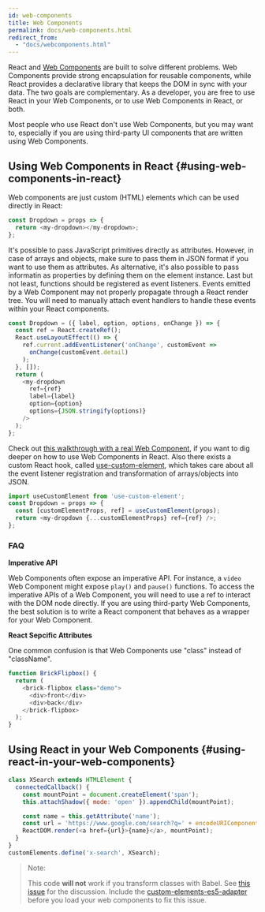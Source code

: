 ```yaml
---
id: web-components
title: Web Components
permalink: docs/web-components.html
redirect_from:
  - "docs/webcomponents.html"
---
```


React and [Web Components](https://developer.mozilla.org/en-US/docs/Web/Web_Components) are built to solve different problems.  Web Components provide strong encapsulation for reusable components, while React provides a declarative library that keeps the DOM in sync with your data. The two goals are complementary. As a developer, you are free to use React in your Web Components, or to use Web Components in React, or both.

Most people who use React don't use Web Components, but you may want to, especially if you are using third-party UI components that are written using Web Components.

## Using Web Components in React {#using-web-components-in-react}

Web components are just custom (HTML) elements which can be used directly in React:

```javascript
const Dropdown = props => {
  return <my-dropdown></my-dropdown>;
};
```

It's possible to pass JavaScript primitives directly as attributes. However, in case of arrays and objects, make sure to pass them in JSON format if you want to use them as attributes. As alternative, it's also possible to pass informatin as properties by defining them on the element instance. Last but not least, functions should be registered as event listeners. Events emitted by a Web Component may not properly propagate through a React render tree. You will need to manually attach event handlers to handle these events within your React components.

```javascript
const Dropdown = ({ label, option, options, onChange }) => {
  const ref = React.createRef();
  React.useLayoutEffect(() => {
    ref.current.addEventListener('onChange', customEvent =>
      onChange(customEvent.detail)
    );
  }, []);
  return (
    <my-dropdown
      ref={ref}
      label={label}
      option={option}
      options={JSON.stringify(options)}
    />
  );
};
```

Check out [this walkthrough with a real Web Component](https://www.robinwieruch.de/react-web-components/), if you want to dig deeper on how to use Web Components in React. Also there exists a custom React hook, called [use-custom-element](https://github.com/the-road-to-learn-react/use-custom-element), which takes care about all the event listener registration and transformation of arrays/objects into JSON.

```javascript
import useCustomElement from 'use-custom-element';
const Dropdown = props => {
  const [customElementProps, ref] = useCustomElement(props);
  return <my-dropdown {...customElementProps} ref={ref} />;
};
```

### FAQ

**Imperative API**

Web Components often expose an imperative API. For instance, a `video` Web Component might expose `play()` and `pause()` functions. To access the imperative APIs of a Web Component, you will need to use a ref to interact with the DOM node directly. If you are using third-party Web Components, the best solution is to write a React component that behaves as a wrapper for your Web Component.

**React Sepcific Attributes**

One common confusion is that Web Components use "class" instead of "className".

```javascript
function BrickFlipbox() {
  return (
    <brick-flipbox class="demo">
      <div>front</div>
      <div>back</div>
    </brick-flipbox>
  );
}
```

## Using React in your Web Components {#using-react-in-your-web-components}

```javascript
class XSearch extends HTMLElement {
  connectedCallback() {
    const mountPoint = document.createElement('span');
    this.attachShadow({ mode: 'open' }).appendChild(mountPoint);

    const name = this.getAttribute('name');
    const url = 'https://www.google.com/search?q=' + encodeURIComponent(name);
    ReactDOM.render(<a href={url}>{name}</a>, mountPoint);
  }
}
customElements.define('x-search', XSearch);
```

>Note:
>
>This code **will not** work if you transform classes with Babel. See [this issue](https://github.com/w3c/webcomponents/issues/587) for the discussion.
>Include the [custom-elements-es5-adapter](https://github.com/webcomponents/polyfills/tree/master/packages/webcomponentsjs#custom-elements-es5-adapterjs) before you load your web components to fix this issue.
